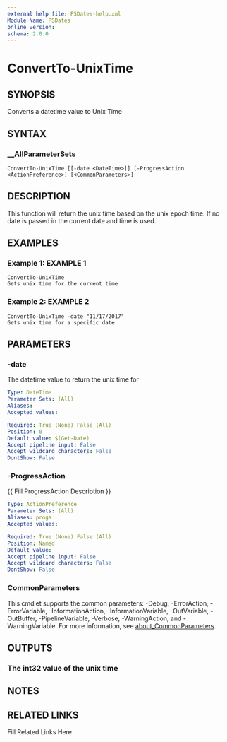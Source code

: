 ```yaml
---
external help file: PSDates-help.xml
Module Name: PSDates
online version: 
schema: 2.0.0
---
```


# ConvertTo-UnixTime

## SYNOPSIS

Converts a datetime value to Unix Time

## SYNTAX

### __AllParameterSets

```
ConvertTo-UnixTime [[-date <DateTime>]] [-ProgressAction <ActionPreference>] [<CommonParameters>]
```

## DESCRIPTION

This function will return the unix time based on the unix epoch time.
If no date is passed in the current date and time is used.


## EXAMPLES

### Example 1: EXAMPLE 1

```
ConvertTo-UnixTime
Gets unix time for the current time
```







### Example 2: EXAMPLE 2

```
ConvertTo-UnixTime -date "11/17/2017"
Gets unix time for a specific date
```








## PARAMETERS

### -date

The datetime value to return the unix time for

```yaml
Type: DateTime
Parameter Sets: (All)
Aliases: 
Accepted values: 

Required: True (None) False (All)
Position: 0
Default value: $(Get-Date)
Accept pipeline input: False
Accept wildcard characters: False
DontShow: False
```

### -ProgressAction

{{ Fill ProgressAction Description }}

```yaml
Type: ActionPreference
Parameter Sets: (All)
Aliases: proga
Accepted values: 

Required: True (None) False (All)
Position: Named
Default value: 
Accept pipeline input: False
Accept wildcard characters: False
DontShow: False
```


### CommonParameters

This cmdlet supports the common parameters: -Debug, -ErrorAction, -ErrorVariable, -InformationAction, -InformationVariable, -OutVariable, -OutBuffer, -PipelineVariable, -Verbose, -WarningAction, and -WarningVariable. For more information, see [about_CommonParameters](http://go.microsoft.com/fwlink/?LinkID=113216).

## OUTPUTS

### The int32 value of the unix time


## NOTES



## RELATED LINKS

Fill Related Links Here

